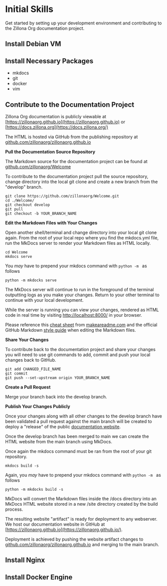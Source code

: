 # Initial Skills

Get started by setting up your development environment and contributing to the 
Zillona Org documentation project.

## Install Debian VM

## Install Necessary Packages

  * mkdocs
  * git
  * docker
  * vim

## Contribute to the Documentation Project

Zillona Org documentation is publicly viewable at 
[https://zillonaorg.github.io](https://zillonaorg.github.io) 
or
[https://docs.zillona.org](https://docs.zillona.org/)

The HTML is hosted via GitHub from the publishing repository at
[github.com/zillonaorg/zillonaorg.github.io](https://github.com/zillonaorg/zillonaorg.github.io) 

**Pull the Documentation Source Repository**

The Markdown source for the documentation project can be found at
[github.com/zillonaorg/Welcome](https://github.com/zillonaorg/Welcome)

To contribute to the documentation project pull the source repository, change
directory into the local git clone and create a new branch from the "develop"
branch.

```
git clone https://github.com/zillonaorg/Welcome.git
cd ./Welcome/
git checkout develop
git pull
git checkout -b YOUR_BRANCH_NAME
```

**Edit the Markdown Files with Your Changes**

Open another shell/terminal and change directory into your local git clone
again. From the root of your local repo where you find the mkdocs.yml file, run
the MkDocs server to render your Markdown files as HTML locally. 

```
cd Welcome
mkdocs serve
```

You _may_ have to prepend your mkdocs command with `python -m ` as follows 

```
python -m mkdocks serve
``` 

The MkDocs server will continue to run in the foreground of the terminal
outputting logs as you make your changes. Return to your other terminal to
continue with your local development.

While the server is running you can view your changes, rendered as HTML code in 
real time by visiting [http://localhost:8000/](http://localhost:8000/) in your 
browser.
                                                                                 
Please reference this 
[cheat sheet](https://www.markdownguide.org/cheat-sheet/) from 
[makeareadme.com](https://www.makeareadme.com/) and the official GitHub Markdown
[style guide](https://google.github.io/styleguide/docguide/style.html) when 
editing the Markdown files.

**Share Your Changes**

To contribute back to the documentation project and share your changes you will
need to use git commands to add, commit and push your local changes back to
GitHub.

```
git add CHANGED_FILE_NAME
git commit
git push --set-upstream origin YOUR_BRANCH_NAME
```

**Create a Pull Request**

Merge your branch back into the develop branch.

**Publish Your Changes Publicly**

Once your changes along with all other changes to the develop branch have been
validated a pull request against the main branch will be created to deploy a 
"release" of the public [documentation website](https://zillonaorg.github.io). 

Once the develop branch has been merged to main we can create the HTML website
from the main branch using MkDocs.

Once again the mkdocs command must be ran from the root of your git repository.

```
mkdocs build -s
```

Again, you _may_ have to prepend your mkdocs command with `python -m ` as follows 

```
python -m mkdocks build -s
``` 

MkDocs will convert the Markdown files inside the /docs directory into an MkDocs
HTML website stored in a new /site directory created by the build process.

The resulting website "artifact" is ready for deployment to any webserver. We
host our documentation website in GitHub at 
[https://zillonaorg.github.io](https://zillonaorg.github.io/). 

Deployment is achieved by pushing the website artifact changes to 
[github.com/zillonaorg/zillonaorg.github.io](https://github.com/zillonaorg/zillonaorg.github.io) 
and merging to the main branch.

## Install Nginx

## Install Docker Engine
                                                                                 
